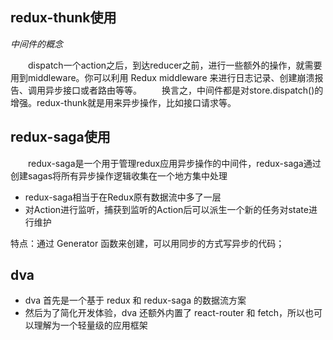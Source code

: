 

## redux-thunk使用

*中间件的概念*

　　dispatch一个action之后，到达reducer之前，进行一些额外的操作，就需要用到middleware。你可以利用 Redux middleware 来进行日志记录、创建崩溃报告、调用异步接口或者路由等等。
　　换言之，中间件都是对store.dispatch()的增强。redux-thunk就是用来异步操作，比如接口请求等。

## redux-saga使用
　　redux-saga是一个用于管理redux应用异步操作的中间件，redux-saga通过创建sagas将所有异步操作逻辑收集在一个地方集中处理

- redux-saga相当于在Redux原有数据流中多了一层
- 对Action进行监听，捕获到监听的Action后可以派生一个新的任务对state进行维护

特点：通过 Generator 函数来创建，可以用同步的方式写异步的代码；

## dva

- dva 首先是一个基于 redux 和 redux-saga 的数据流方案
- 然后为了简化开发体验，dva 还额外内置了 react-router 和 fetch，所以也可以理解为一个轻量级的应用框架

